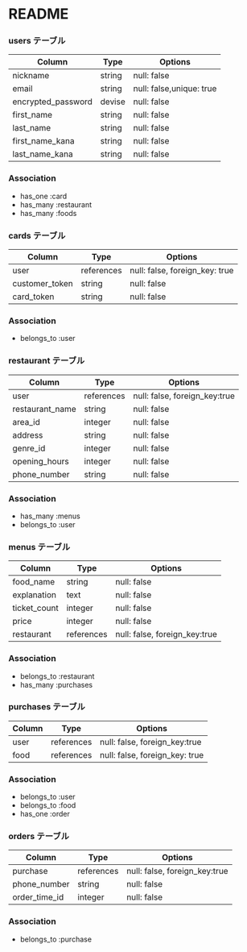 # README

### users テーブル

| Column             | Type      | Options                  |
| -------------------| ----------| -------------------------|
| nickname           | string    | null: false              |
| email              | string    | null: false,unique: true |
| encrypted_password | devise    | null: false              |
| first_name         | string    | null: false              |
| last_name          | string    | null: false              |
| first_name_kana    | string    | null: false              |
| last_name_kana     | string    | null: false              |

### Association
- has_one :card
- has_many :restaurant
- has_many :foods

### cards テーブル

| Column              | Type          | Options                        |
| ------------------- | ------------- | -------------------------------|
| user                | references    | null: false, foreign_key: true |
| customer_token      | string        | null: false                    |
| card_token          | string        | null: false                    |

### Association
- belongs_to :user

### restaurant テーブル

| Column          | Type          | Options                        |
| ----------------| ------------- | -------------------------------|
| user            | references    | null: false, foreign_key:true  |
| restaurant_name | string        | null: false                    |
| area_id         | integer       | null: false                    |
| address         | string        | null: false                    |
| genre_id        | integer       | null: false                    |
| opening_hours   | integer       | null: false                    |
| phone_number    | string        | null: false                    |

### Association
- has_many :menus
- belongs_to :user

### menus テーブル

| Column          | Type          | Options                        |
| ----------------| ------------- | -------------------------------|
| food_name       | string        | null: false                    |
| explanation     | text          | null: false                    |
| ticket_count    | integer       | null: false                    |
| price           | integer       | null: false                    |
| restaurant      | references    | null: false, foreign_key:true  |

### Association
- belongs_to :restaurant
- has_many :purchases

### purchases テーブル

| Column          | Type          | Options                        |
| ----------------| ------------- | -------------------------------|
| user            | references    | null: false, foreign_key:true  |
| food            | references    | null: false, foreign_key: true |

### Association
- belongs_to :user
- belongs_to :food
- has_one :order

### orders テーブル

| Column          | Type          | Options                        |
| ----------------| ------------- | -------------------------------|
| purchase        | references    | null: false, foreign_key:true  |
| phone_number    | string        | null: false                    |
| order_time_id   | integer       | null: false                    |

### Association
- belongs_to :purchase